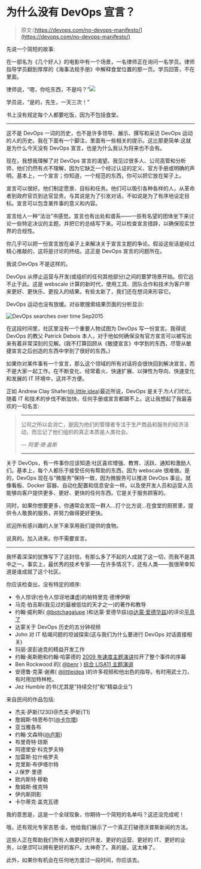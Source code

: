 # 为什么没有 DevOps 宣言？

> 原文:[https://devops.com/no-devops-manifesto/](https://devops.com/no-devops-manifesto/)

先说一个简短的故事:

在一部名为《几个好人》的电影中有一个场景，一名律师正在询问一名学员。律师指导学员翻到厚厚的《海事法规手册》中解释食堂位置的那一页。学员回答，不在里面。

律师说，“嗯，你吃东西，不是吗？”![](../Images/0dc07b4734b0634cd6db80ab9f92755a.png)

学员说，“是的，先生，一天三次！”

书上没有规定每个人都要吃饭，因为不包括食堂。

* * *

这不是 DevOps 一词的历史，也不是许多领导、展示、撰写和采访 DevOps 运动的人的历史。我在下面有一个脚注，里面有一些相关的提示。这比那更简单:这就是为什么今天没有 DevOps 宣言，也是为什么我认为将来也不会有。

现在，我想我理解了对 DevOps 宣言的渴望。我见过很多人、公司高管和分析师，他们仍然有点不理解，因为它缺乏一个经过认证的定义、官方手册或明确的声明。基本上，一个宣言；你知道，一个规范的东西，你可以把它放在架子上。

宣言可以很好。他们制定愿景、目标和任务。他们可以吸引各种各样的人，从革命者到政府官员到达官显贵。与其说是为了引发对话，不如说是为了有序地设定目标。宣言可以包含某件事的意义和内容。

宣言给人一种“法治”书感觉。宣言也有出处和谱系——一些有名望的团体坐下来讨论一些特定决议的主题，并把它的总结写下来。可以检查宣言措辞，以确保现实世界的合规性。

你几乎可以把一份宣言放在桌子上来解决关于宣言主题的争论。假设这些话是经过精心推敲的，这将是讨论的终结。这正是 DevOps 宣言的问题所在。

我说:DevOps 不是这样的。

DevOps 从停止运营与开发(或组织的任何其他部分)之间的噩梦场景开始。但它远不止于此。这是 webscale 计算的新时代，使用工具、团队合作和技术为客户带来更好、更快乐、更投入的结果。有些太新了，我们还在想词来形容它。

DevOps 运动也没有放缓。对谷歌搜索结果页面的分析显示:

![DevOps searches over time Sep2015](../Images/6a0fd1156021585e4ebb59caf60c453c.png)

在这段时间里，社区里没有一个重要人物试图为 DevOps 写一份宣言。我得说 DevOps 的教父 Patrick Debois 本人，对于他如何确保没有官方宣言可以被写出来有着非常深刻的见解。(我不打算回顾从《敏捷宣言》中学到的东西，尽管从敏捷宣言之后创造的东西中学到了很好的东西。)

如果你对某件事有一个宣言，那么这个领域的所有对话将会很快回到解决宣言，而不是大家一起工作。在不断变化、经常着火、快速扩展、以弹性为导向、快速变化和发展的 IT 环境中，这并不方便。

正如 Andrew Clay Shafer([@ little idea](https://twitter.com/littleidea))最近所说，DevOps 是关于*为人们优化*。随着 IT 和技术的步伐不断加快，任何手册或宣言都跟不上。这让我想起了我最喜欢的一句名言:

> * * *
> 
> 公司之所以会消亡，是因为他们的管理者专注于生产商品和服务的经济活动，而忘记了他们组织的真正本质是人类社会。
> 
> — *阿里·德·盖斯*
> 
> * * *

关于 DevOps，有一件事你应该知道:社区喜欢增强、教育、活跃、通知和激励人们。基本上，每个人都乐于接受任何有帮助的东西，因为 webscale 很难做。是的，DevOps 现在与“微服务”保持一致，因为微服务可以推进 DevOps 事业。就像看板、Docker 容器、自动化配置和信息安全一样。以及使开发人员和运营人员能够向客户提供更多、更好、更快的任何东西。它是关于服务顾客的。

同时，如果你想要更多，你通常会发现一群人…打个比方说…在食堂的厨房里，提供令人敬畏的服务，并努力做得更好更快。

欢迎所有感兴趣的人坐下来享用我们提供的食物。

说真的。加入进来。你不需要宣言。

* * *

我怀着深深的犹豫写下了这封信。有那么多了不起的人成就了这一切，而我不是其中之一。事实上，最优秀的技术专家——在许多情况下，还有人类——我很荣幸知道是谁成就了这个社区。

你应该检查出，没有特定的顺序:

*   令人惊讶(也令人惊讶地谦虚)的帕特里克·德博伊斯
*   马克·伯吉斯(我见过的最被低估的天才之一)的著作和教导
*   约翰·威利斯( [@botchagalupe](https://twitter.com/botchagalupe) )和达蒙·爱德华兹([@达蒙·爱德华兹](https://twitter.com/damonedwards))的评论[平息了](http://itrevolution.com/devops-culture-part-1/)
*   达蒙关于 DevOps 历史的五分钟视频
*   John 对 IT 枯竭问题的坦诚探索(这与我们为什么要进行 DevOps 对话直接相关)
*   玛丽·波彭迪克的精益开发工作
*   约翰·奥斯鲍和约翰·哈蒙德的 [2009 年速度主题演讲](https://www.youtube.com/watch?v=LdOe18KhtT4)拉开了整个事件的序幕
*   Ben Rockwood 的( [@benr](https://twitter.com/benr) ) [综合 LISA11 主题演讲](https://www.youtube.com/watch?v=3KpPBnEtRj4)
*   安德鲁·克莱·谢弗( [@littleidea](https://twitter.com/littleidea) )的许多视频和他出色的指导。有时用武士刀，有时用加特林枪。
*   Jez Humble 的书(尤其是“持续交付”和“精益企业”)

来自民间的作品包括:

*   杰夫·萨斯(1230)@杰夫·萨斯(T1)
*   詹姆斯·特恩布尔([@卡尔塔](https://twitter.com/kartar))
*   亚当雅各布
*   约翰·文森特([@卢斯](https://twitter.com/lusis))
*   布里奇特·琼斯
*   阿德里安·科克罗夫特
*   加雷斯·拉什格罗夫
*   克里斯·布伊塔尔特
*   J.保罗·里德
*   欧内斯特·穆勒
*   詹姆斯·维克特
*   伊内斯阴影
*   卡尔蒂克·盖克瓦德

我的意思是，这是一个全球现象，你期待一个简短的名单吗？这还没完成呢！

哦，还有观光专家吉恩·金，他给我们展示了一个真正打破德沃普斯新闻的方法。

这些人正在帮助我们所有人做更好的开发、更好的运营、更好的 IT、更好的业务，以便*您*可以拥有更好的客户。太神奇了。真的是。这太棒了。

此外，如果你有机会在任何地方度过一段时间，你应该去。